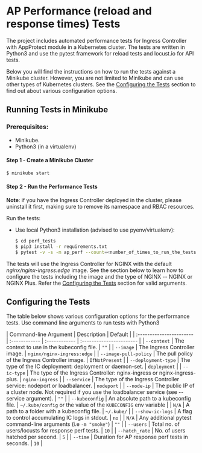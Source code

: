 # AP Performance (reload and response times) Tests

The project includes automated performance tests for Ingress Controller with AppProtect module in a Kubernetes cluster. The tests are written in Python3 and use the pytest framework for reload tests and locust.io for API tests.

Below you will find the instructions on how to run the tests against a Minikube cluster. However, you are not limited to Minikube and can use other types of Kubernetes clusters. See the [Configuring the Tests](#configuring-the-tests) section to find out about various configuration options.

## Running Tests in Minikube

### Prerequisites:

* Minikube. 
* Python3 (in a virtualenv)

#### Step 1 - Create a Minikube Cluster

```bash
$ minikube start
```

#### Step 2 - Run the Performance Tests
 
**Note**: if you have the Ingress Controller deployed in the cluster, please uninstall it first, making sure to remove its namespace and RBAC resources.

Run the tests:

* Use local Python3 installation (advised to use pyenv/virtualenv):
    ```bash
    $ cd perf_tests
    $ pip3 install -r requirements.txt
    $ pytest -v -s -m ap_perf --count=<number_of_times_to_run_the_tests> --node-ip=$(minikube ip) --users=<INT> --hatch_rate=<INT> --time=<INT>
    ```

The tests will use the Ingress Controller for NGINX with the default *nginx/nginx-ingress:edge* image. See the section below to learn how to configure the tests including the image and the type of NGINX -- NGINX or NGINX Plus.
Refer the [Configuring the Tests](#configuring-the-tests) section for valid arguments.

## Configuring the Tests

The table below shows various configuration options for the performance tests. Use command line arguments to run tests with Python3


| Command-line Argument | Description | Default |
| :----------------------- | :------------ | :------------ | :----------------------- |
| `--context` | The context to use in the kubeconfig file. | `""` |
| `--image` | The Ingress Controller image. | `nginx/nginx-ingress:edge` |
| `--image-pull-policy` | The pull policy of the Ingress Controller image. | `IfNotPresent` |
| `--deployment-type` | The type of the IC deployment: deployment or daemon-set. | `deployment` |
| `--ic-type` | The type of the Ingress Controller: nginx-ingress or nginx-ingress-plus. | `nginx-ingress` |
| `--service` | The type of the Ingress Controller service: nodeport or loadbalancer. | `nodeport` |
| `--node-ip` | The public IP of a cluster node. Not required if you use the loadbalancer service (see --service argument). | `""` |
| `--kubeconfig` | An absolute path to a kubeconfig file. | `~/.kube/config` or the value of the `KUBECONFIG` env variable |
| `N/A` | A path to a folder with a kubeconfig file. | `~/.kube/` |
| `--show-ic-logs` | A flag to control accumulating IC logs in stdout. | `no` |
| `N/A` | Any additional pytest command-line arguments (i.e `-m "smoke"`) | `""` |
| `--users` | Total no. of users/locusts for response perf tests. | `10` |
| `--hatch_rate` | No. of users hatched per second. | `5` |
| `--time` | Duration for AP response perf tests in seconds. | `10` |